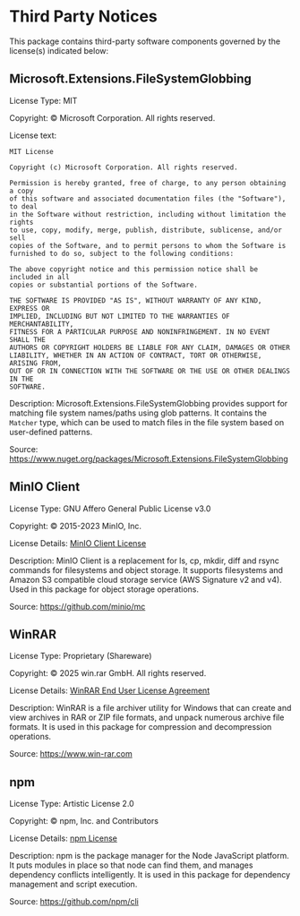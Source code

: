 # Third Party Notices

This package contains third-party software components governed by the license(s) indicated below:

## Microsoft.Extensions.FileSystemGlobbing

License Type: MIT

Copyright: © Microsoft Corporation. All rights reserved.

License text:

```
MIT License

Copyright (c) Microsoft Corporation. All rights reserved.

Permission is hereby granted, free of charge, to any person obtaining a copy
of this software and associated documentation files (the "Software"), to deal
in the Software without restriction, including without limitation the rights
to use, copy, modify, merge, publish, distribute, sublicense, and/or sell
copies of the Software, and to permit persons to whom the Software is
furnished to do so, subject to the following conditions:

The above copyright notice and this permission notice shall be included in all
copies or substantial portions of the Software.

THE SOFTWARE IS PROVIDED "AS IS", WITHOUT WARRANTY OF ANY KIND, EXPRESS OR
IMPLIED, INCLUDING BUT NOT LIMITED TO THE WARRANTIES OF MERCHANTABILITY,
FITNESS FOR A PARTICULAR PURPOSE AND NONINFRINGEMENT. IN NO EVENT SHALL THE
AUTHORS OR COPYRIGHT HOLDERS BE LIABLE FOR ANY CLAIM, DAMAGES OR OTHER
LIABILITY, WHETHER IN AN ACTION OF CONTRACT, TORT OR OTHERWISE, ARISING FROM,
OUT OF OR IN CONNECTION WITH THE SOFTWARE OR THE USE OR OTHER DEALINGS IN THE
SOFTWARE.
```

Description:
Microsoft.Extensions.FileSystemGlobbing provides support for matching file system names/paths using glob patterns. It contains the `Matcher` type, which can be used to match files in the file system based on user-defined patterns.

Source: https://www.nuget.org/packages/Microsoft.Extensions.FileSystemGlobbing 

## MinIO Client

License Type: GNU Affero General Public License v3.0

Copyright: © 2015-2023 MinIO, Inc.

License Details: [MinIO Client License](https://github.com/minio/mc/blob/master/LICENSE)

Description:
MinIO Client is a replacement for ls, cp, mkdir, diff and rsync commands for filesystems and object storage. It supports filesystems and Amazon S3 compatible cloud storage service (AWS Signature v2 and v4). Used in this package for object storage operations.

Source: https://github.com/minio/mc 

## WinRAR

License Type: Proprietary (Shareware)

Copyright: © 2025 win.rar GmbH. All rights reserved.

License Details: [WinRAR End User License Agreement](https://www.win-rar.com/winrarlicense.html)

Description:
WinRAR is a file archiver utility for Windows that can create and view archives in RAR or ZIP file formats, and unpack numerous archive file formats. It is used in this package for compression and decompression operations.

Source: https://www.win-rar.com 

## npm

License Type: Artistic License 2.0

Copyright: © npm, Inc. and Contributors

License Details: [npm License](https://github.com/npm/cli/blob/latest/LICENSE)

Description:
npm is the package manager for the Node JavaScript platform. It puts modules in place so that node can find them, and manages dependency conflicts intelligently. It is used in this package for dependency management and script execution.

Source: https://github.com/npm/cli 